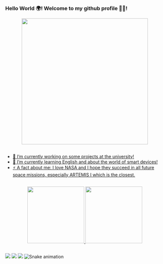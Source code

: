 ### Hello World 🌍! Welcome to my github profile 🎊🎈!
<div align="center">
<a href="https://github.com/MarcoAndradee">
  <img height="400em" src="https://user-images.githubusercontent.com/110206563/187045738-8feab63e-e346-410c-9fbf-074846025fb2.gif"/>
</div>

##
- 🔭 I’m currently working on some projects at the university!
- 🌱 I’m currently learning English and about the world of smart devices!
- ⚡ A fact about me: I love NASA and I hope they succeed in all future space missions, especially ARTEMIS I which is the closest.

##
<div align="center">
  <a href="https://github.com/MarcoAndradee">
  <img height="180em" src="https://github-readme-stats.vercel.app/api?username=MarcoAndradee&show_icons=true&theme=gotham&include_all_commits=true&count_private=true"/>
  <img height="180em" src="https://github-readme-stats.vercel.app/api/top-langs/?username=MarcoAndradee&layout=compact&langs_count=7&theme=gotham"/>
</div>

##
<div>
 <a href="https://www.instagram.com/marcoss_andradee/" target="_blank"><img src="https://img.shields.io/badge/Instagram-E4405F?style=for-the-badge&logo=instagram&logoColor=white" target="_blank"></a>
 <a href="https://www.facebook.com/profile.php?id=100002388707806"><img src="https://img.shields.io/badge/Facebook-1877F2?style=for-the-badge&logo=facebook&logoColor=white" target="_blank"></a>
 <a href="https://www.linkedin.com/in/marco-ant%C3%B4nio-andrade-4960a4232/"><img src="https://img.shields.io/badge/LinkedIn-0077B5?style=for-the-badge&logo=linkedin&logoColor=white" target="_blank"></a>
</div)

 ![Snake animation](https://github.com/MarcoAndradee/MarcoAndradee/blob/output/github-contribution-grid-snake.svg)
